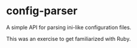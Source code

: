config-parser
=============

A simple API for parsing ini-like configuration files.

This was an exercise to get familiarized with Ruby.
